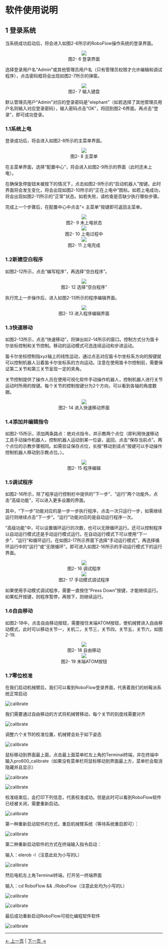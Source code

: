 # 软件使用说明



## 1 登录系统

当系统成功启动后，将会进入如图2-6所示的RoboFlow操作系统的登录界面。

<div align=center><img src="../resources/2-serialproduct/myCobot Pro 600/Chinese/Drawing 29.png"></div> 

<center>图2- 6 登录界面</center>

选择登录用户名“Admin”或其他管理员用户名（只有管理员权限才允许编辑和调试程序），点击密码框将会出现如图2-7所示的弹窗。

<div align=center><img src="../resources/2-serialproduct/myCobot Pro 600/Chinese/Drawing 30.png"></div> 

<center>图2- 7 输入键盘</center>

默认管理员用户“Admin”对应的登录密码是“elephant”（如若选择了其他管理员用户名则输入对应登录密码），输入密码点击“OK”，将回到图2-6界面。再点击“登录”，即可成功登录。

### 1.1系统上电

登录成功后，将会进入如图2-8所示的主菜单界面。

<div align=center><img src="../resources/2-serialproduct/myCobot Pro 600/Chinese/Drawing 31.png"></div> 

<center>图2- 8 主菜单</center>

在主菜单界面，选择“配置中心”，将会进入如图2-9所示的界面（此时还未上电）。

在确保急停旋钮未被按下的情况下，点击如图2-9所示的“启动机器人”按键。此时界面将会发生变化，将会出现如图2-10所示的“正在上电中”图标。如若上电成功，将会出现如图2-11所示的“正常”状态。如若失败，请检查是否缺少执行哪些步骤。

完成上一个步骤后，在配置中心中点击“< 主菜单”按键即可返回主菜单。

<div align=center><img src="../resources/2-serialproduct/myCobot Pro 600/Chinese/Drawing 32.png"></div> 

<center>图2- 9 未上电状态</center>

<div align=center><img src="../resources/2-serialproduct/myCobot Pro 600/Chinese/Drawing 33.png"></div> 

<center>图2- 10 上电过程中</center>

<div align=center><img src="../resources/2-serialproduct/myCobot Pro 600/Chinese/Drawing 34.png"></div> 

<center>图2- 11 上电完成</center>

### 1.2新建空白程序

如图2-12所示，点击“编写程序”，再选择“空白程序”。

<div align=center><img src="../resources/2-serialproduct/myCobot Pro 600/Chinese/Drawing 35.png"></div> 

<center>图2- 12 选择“空白程序”</center>

执行完上一步操作后，进入如图2-13所示的程序编辑界面。

<div align=center><img src="../resources/2-serialproduct/myCobot Pro 600/Chinese/Drawing 36.png"></div> 

<center>图2- 13 进入程序编辑界面</center>

### 1.3快速移动

如图2-13所示，点击“快速移动”，将弹出如2-14所示的窗口。控制方式分为笛卡尔坐标控制和关节控制。移动的运动模式可选连续运动和步进运动。

笛卡尔坐标控制指xyz轴上的线性运动，通过点击对应笛卡尔坐标系方向的按键就可以控制机器人沿着笛卡尔坐标系的方向运动。注意在使用笛卡尔控制前，需要保证第二关节和第三关节呈现一定的夹角。

关节控制提供了操作人员在使用可视化软件手动操作机器人，控制机器人进行关节运动时所用的按键。每个关节的控制按键分为2个方向，可以看到各轴的角度数据。

<div align=center><img src="../resources/2-serialproduct/myCobot Pro 600/Chinese/Drawing 37.png"></div> 

<center>图2- 14 进入快速移动界面</center>

### 1.4添加并编辑指令

如图2-15所示，添加两条路点：绝对点指令，并示教两个点位（即利用快速移动工具手动操作机器人，控制机器人运动到某一位姿，返回，点击“保存当前点”。两个点位的示教步骤相同。如需验证保存点位，长按“移动到该点”按键可以手动操作控制机器人移动到示教点位。）。  

<div align=center><img src="../resources/2-serialproduct/myCobot Pro 600/Chinese/Drawing 38.png"></div> 

<center>图2- 15 程序编辑</center>

### 1.5调试程序

如图2-16所示，除了程序运行控制栏中提供的“下一步”、“运行”两个功能外，点击“高级功能”，可以进入更多设置的界面。

其中，“下一步”功能对应的是一步一步执行程序，点击一次只运行一步，如需继续运行则继续点击“下一步”。“运行”功能对应的是自动运行程序一次。

“高级功能”中，可以设置循环运行的次数，也可以无限循环运行。还可以控制程序以自动运行模式还是手动运行模式运行。在自动运行模式下可以使用“下一步”、“运行”和循环运行。在如图2-17所示界面下选择“手动运行模式”，再选择循环运行中的“运行”或“无限循环”。即可进入如图2-16所示的手动运行模式下的运行界面。

<div align=center><img src="../resources/2-serialproduct/myCobot Pro 600/Chinese/Drawing 42.png"></div> 

<center>图2- 16 调试程序</center>

<div align=center><img src="../resources/2-serialproduct/myCobot Pro 600/Chinese/Drawing 43.png"></div> 

<center>图2- 17 手动模式调试程序</center>

如果使用手动模式调试程序，需要一直按住“Press Down”按键，才能继续运行。如果松开按键，则程序暂停，再按下，则继续运行。

### 1.6自由移动

如图2-18中，点击自由移动按钮，需要按住末端ATOM按钮，使机械臂进入自由移动模式，此时可以移动关节一，关机二，关节三，关节四，关节五，关节六，如图2-19.

<div align=center><img src="../resources/2-serialproduct/myCobot Pro 600/Chinese/Drawing 44.png"></div>

<center>图2- 18 自由移动</center>

<div align=center><img src="../resources/2-serialproduct/myCobot Pro 600/Chinese/机械臂末端图.png"></div> 

<center>图2- 19 末端ATOM按钮</center>

### 1.7零位校准

在我们启动机械臂后，我们可以看到RoboFlow登录界面，代表着我们的树莓派系统正常启动

![calibrate](../resources/2-serialproduct/myCobot%20Pro%20600/Chinese/calibrate1.png)

我们需要通过自由移动的方式将机械臂移动，每个关节的刻度线需要对齐

![calibrate](../resources/2-serialproduct/myCobot%20Pro%20600/Chinese/calibrate1.jpg)

调整六个关节的校准位置，机械臂会处于如下姿态

![calibrate](../resources/2-serialproduct/myCobot%20Pro%20600/Chinese/calibrate2.jpg)

鼠标移动到界面最上面，点击最上面菜单栏左上角的Terminal终端，并在终端中输入pro600_calibrate（如果没有菜单栏将鼠标移动到界面最上方，菜单栏会取消隐藏并且显示）

![calibrate](../resources/2-serialproduct/myCobot%20Pro%20600/Chinese/calibrate10.png)

![calibrate](../resources/2-serialproduct/myCobot%20Pro%20600/Chinese/calibrate2.png)

校准结束后，会打印下列信息，代表校准成功。但是此时可以看到RoboFlow软件已经被关闭，需要重新启动。

![calibrate](../resources/2-serialproduct/myCobot%20Pro%20600/Chinese/calibrate3.png)

第一种重新启动软件的方式，重启机械臂系统（等待系统重启即可）：

![calibrate](../resources/2-serialproduct/myCobot%20Pro%20600/Chinese/calibrate9.png)

第二种重新启动软件的方式在终端输入指令启动：

输入：elerob -l（注意此处为小写的L）

![calibrate](../resources/2-serialproduct/myCobot%20Pro%20600/Chinese/calibrate5.png)

然后电机左上角Terminal终端，打开另一终端界面

输入：cd RoboFlow && ./RoboFlow（注意此处均为小写的L）

![calibrate](../resources/2-serialproduct/myCobot%20Pro%20600/Chinese/calibrate10.png)

![calibrate](../resources/2-serialproduct/myCobot%20Pro%20600/Chinese/calibrate7.png)

最后成功重新启动RoboFlow可视化编程软件软件

![calibrate](../resources/2-serialproduct/myCobot%20Pro%20600/Chinese/calibrate8.png)

---
[← 上一页](./5-BasicApplication.md) | [下一页 → ](../6-SDKDevelopment/6-SDKDevelopment.md)